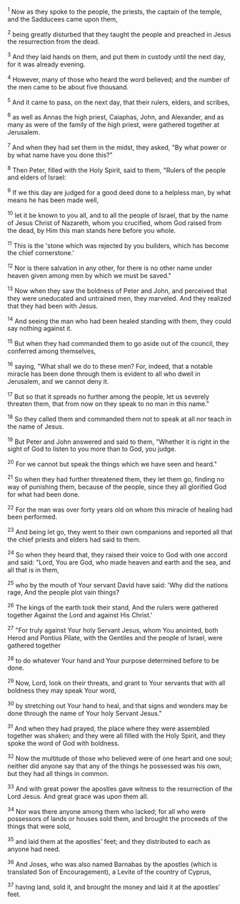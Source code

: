 <sup>1</sup> 
Now as they spoke to the people, the priests, the captain of the temple, and the Sadducees came upon them, 

<sup>2</sup> 
being greatly disturbed that they taught the people and preached in Jesus the resurrection from the dead. 

<sup>3</sup> 
And they laid hands on them, and put them in custody until the next day, for it was already evening. 

<sup>4</sup> 
However, many of those who heard the word believed; and the number of the men came to be about five thousand.

<sup>5</sup> 
And it came to pass, on the next day, that their rulers, elders, and scribes, 

<sup>6</sup> 
as well as Annas the high priest, Caiaphas, John, and Alexander, and as many as were of the family of the high priest, were gathered together at Jerusalem. 

<sup>7</sup> 
And when they had set them in the midst, they asked, "By what power or by what name have you done this?" 

<sup>8</sup> 
Then Peter, filled with the Holy Spirit, said to them, "Rulers of the people and elders of Israel: 

<sup>9</sup> 
If we this day are judged for a good deed done to a helpless man, by what means he has been made well, 

<sup>10</sup> 
let it be known to you all, and to all the people of Israel, that by the name of Jesus Christ of Nazareth, whom you crucified, whom God raised from the dead, by Him this man stands here before you whole. 

<sup>11</sup> 
This is the 'stone which was rejected by you builders, which has become the chief cornerstone.' 

<sup>12</sup> 
Nor is there salvation in any other, for there is no other name under heaven given among men by which we must be saved." 

<sup>13</sup> 
Now when they saw the boldness of Peter and John, and perceived that they were uneducated and untrained men, they marveled. And they realized that they had been with Jesus. 

<sup>14</sup> 
And seeing the man who had been healed standing with them, they could say nothing against it. 

<sup>15</sup> 
But when they had commanded them to go aside out of the council, they conferred among themselves, 

<sup>16</sup> 
saying, "What shall we do to these men? For, indeed, that a notable miracle has been done through them is evident to all who dwell in Jerusalem, and we cannot deny it. 

<sup>17</sup> 
But so that it spreads no further among the people, let us severely threaten them, that from now on they speak to no man in this name." 

<sup>18</sup> 
So they called them and commanded them not to speak at all nor teach in the name of Jesus. 

<sup>19</sup> 
But Peter and John answered and said to them, "Whether it is right in the sight of God to listen to you more than to God, you judge. 

<sup>20</sup> 
For we cannot but speak the things which we have seen and heard." 

<sup>21</sup> 
So when they had further threatened them, they let them go, finding no way of punishing them, because of the people, since they all glorified God for what had been done. 

<sup>22</sup> 
For the man was over forty years old on whom this miracle of healing had been performed.

<sup>23</sup> 
And being let go, they went to their own companions and reported all that the chief priests and elders had said to them. 

<sup>24</sup> 
So when they heard that, they raised their voice to God with one accord and said: "Lord, You are God, who made heaven and earth and the sea, and all that is in them, 

<sup>25</sup> 
who by the mouth of Your servant David have said: 'Why did the nations rage, And the people plot vain things? 

<sup>26</sup> 
The kings of the earth took their stand, And the rulers were gathered together Against the Lord and against His Christ.' 

<sup>27</sup> 
"For truly against Your holy Servant Jesus, whom You anointed, both Herod and Pontius Pilate, with the Gentiles and the people of Israel, were gathered together 

<sup>28</sup> 
to do whatever Your hand and Your purpose determined before to be done. 

<sup>29</sup> 
Now, Lord, look on their threats, and grant to Your servants that with all boldness they may speak Your word, 

<sup>30</sup> 
by stretching out Your hand to heal, and that signs and wonders may be done through the name of Your holy Servant Jesus." 

<sup>31</sup> 
And when they had prayed, the place where they were assembled together was shaken; and they were all filled with the Holy Spirit, and they spoke the word of God with boldness.

<sup>32</sup> 
Now the multitude of those who believed were of one heart and one soul; neither did anyone say that any of the things he possessed was his own, but they had all things in common. 

<sup>33</sup> 
And with great power the apostles gave witness to the resurrection of the Lord Jesus. And great grace was upon them all. 

<sup>34</sup> 
Nor was there anyone among them who lacked; for all who were possessors of lands or houses sold them, and brought the proceeds of the things that were sold, 

<sup>35</sup> 
and laid them at the apostles' feet; and they distributed to each as anyone had need. 

<sup>36</sup> 
And Joses, who was also named Barnabas by the apostles (which is translated Son of Encouragement), a Levite of the country of Cyprus, 

<sup>37</sup> 
having land, sold it, and brought the money and laid it at the apostles' feet.